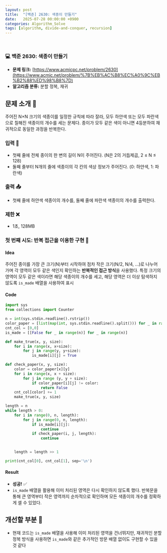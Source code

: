```yaml
---
layout: post
title:  "[백준] 2630: 색종이 만들기"
date:   2025-07-28 00:00:00 +0900
categories: Algorithm_Solve
tags: [algorithm, divide-and-conquer, recursion]
---
```


<br>

### 💻 백준 2630: 색종이 만들기

- **문제 링크:** [https://www.acmicpc.net/problem/2630](https://www.acmic.net/problem/%7B%EB%AC%B8%EC%A0%9C%EB%B2%88%ED%98%B8%7D)
- **알고리즘 분류:** 분할 정복, 재귀


## 문제 소개 🧐

주어진 N×N 크기의 색종이를 일정한 규칙에 따라 잘라, 모두 하얀색 또는 모두 파란색으로 칠해진 색종이의 개수를 세는 문제다. 종이가 모두 같은 색이 아니면 4등분하여 재귀적으로 동일한 과정을 반복한다.

### 입력 📝

- 첫째 줄에 전체 종이의 한 변의 길이 N이 주어진다. (N은 2의 거듭제곱, 2 ≤ N ≤ 128)
- 둘째 줄부터 N개의 줄에 색종이의 각 칸의 색상 정보가 주어진다. (0: 하얀색, 1: 파란색)


### 출력 📤

- 첫째 줄에 하얀색 색종이의 개수를, 둘째 줄에 파란색 색종이의 개수를 출력한다.


### 제한 ❌

- 1초, 128MB


### 첫 번째 시도: 반복 접근을 이용한 구현 👊

#### Idea

주어진 종이를 가장 큰 크기(N)부터 시작하여 점차 작은 크기(N/2, N/4, ...)로 나누어 가며 각 영역이 모두 같은 색인지 확인하는 **반복적인 접근 방식**을 사용했다.
특정 크기의 영역이 모두 같은 색이라면 해당 색종이의 개수를 세고, 해당 영역은 더 이상 탐색하지 않도록 `is_made` 배열을 사용하여 표시

#### Code

```python
import sys
from collections import Counter

n = int(sys.stdin.readline().rstrip())
color_paper = [list(map(int, sys.stdin.readline().split())) for _ in range(n)]
cnt_col = [0,0]
is_made = [[False for _ in range(n)] for _ in range(n)]

def make_true(x, y, size):
    for i in range(x, x+size):
        for j in range(y, y+size):
            is_made[i][j] = True

def check_paper(x, y, size):
    color = color_paper[x][y]
    for i in range(x, x + size):
        for j in range (y, y + size):
            if color_paper[i][j] != color:
                return False
    cnt_col[color] += 1
    make_true(x, y, size)

length = n
while length > 0:
    for i in range(0, n, length):
        for j in range(0, n, length):
            if is_made[i][j]:
                continue
            if check_paper(i, j, length):
                continue
            

    length = length >> 1

print(cnt_col[0], cnt_col[1], sep='\n')
```


#### Result

- **성공!** ✅
- `is_made` 배열을 활용해 이미 처리된 영역은 다시 확인하지 않도록 했다. 반복문을 통해 큰 영역부터 작은 영역까지 순차적으로 확인하며 모든 색종이의 개수를 정확하게 셀 수 있었다.


## 개선할 부분 🤔

- 현재 코드는 `is_made` 배열을 사용해 이미 처리된 영역을 건너뛰지만, 재귀적인 분할 정복 방식을 사용하면 `is_made`와 같은 추가적인 방문 배열 없이도 구현할 수 있을 것 같다

